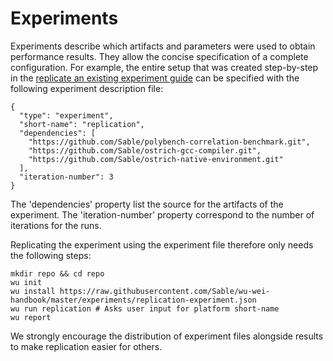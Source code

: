 # Experiments

Experiments describe which artifacts and parameters were used to obtain performance results. They allow the concise specification of a complete configuration. For example, the entire setup that was created step-by-step in the [replicate an existing experiment guide](replicate-an-experiment.md) can be specified with the following experiment description file:

    {
      "type": "experiment",
      "short-name": "replication",
      "dependencies": [
        "https://github.com/Sable/polybench-correlation-benchmark.git",
        "https://github.com/Sable/ostrich-gcc-compiler.git",
        "https://github.com/Sable/ostrich-native-environment.git"
      ],
      "iteration-number": 3
    }

The 'dependencies' property list the source for the artifacts of the experiment. The 'iteration-number' property correspond to the number of iterations for the runs. 

Replicating the experiment using the experiment file therefore only needs the following steps:

    mkdir repo && cd repo
    wu init
    wu install https://raw.githubusercontent.com/Sable/wu-wei-handbook/master/experiments/replication-experiment.json
    wu run replication # Asks user input for platform short-name 
    wu report

We strongly encourage the distribution of experiment files alongside results to make replication easier for others.
